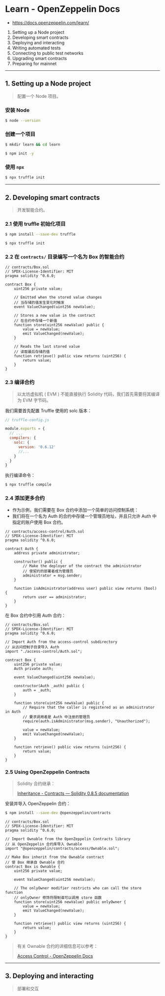 # Learn - OpenZeppelin Docs

- <https://docs.openzeppelin.com/learn/>

1. Setting up a Node project
2. Developing smart contracts
3. Deploying and interacting
4. Writing automated tests
5. Connecting to public test networks
6. Upgrading smart contracts
7. Preparing for mainnet

--------------------------------------------------------------------------------

## 1. Setting up a Node project

> 配置一个 Node 项目。

### 安装 Node

```sh
$ node --version
```

### 创建一个项目

```sh
$ mkdir learn && cd learn

$ npm init -y
```

### 使用 `npx`

```sh
$ npx truffle init
```

--------------------------------------------------------------------------------

## 2. Developing smart contracts

> 开发智能合约。

### 2.1 使用 truffle 初始化项目

```sh
$ npm install --save-dev truffle

$ npx truffle init
```

### 2.2 在 `contracts/` 目录编写一个名为 Box 的智能合约

```solidity
// contracts/Box.sol
// SPDX-License-Identifier: MIT
pragma solidity ^0.6.0;

contract Box {
    uint256 private value;

    // Emitted when the stored value changes
    // 当存储的值发生变化时触发
    event ValueChanged(uint256 newValue);

    // Stores a new value in the contract
    // 在合约中存储一个新值
    function store(uint256 newValue) public {
        value = newValue;
        emit ValueChanged(newValue);
    }

    // Reads the last stored value
    // 读取最后存储的值
    function retrieve() public view returns (uint256) {
        return value;
    }
}
```

### 2.3 编译合约

> 以太坊虚拟机 ( EVM ) 不能直接执行 Solidity 代码，我们首先需要将其编译为 EVM 字节码。

我们需要首先配置 Truffle 使用的 solc 版本：

```js
// truffle-config.js

module.exports = {
  // ...
  compilers: {
    solc: {
      version: '0.6.12'
      //...
    }
  }
}
```

执行编译命令：

```sh
$ npx truffle compile
```

### 2.4 添加更多合约

- 作为示例，我们需要在 Box 合约中添加一个简单的访问控制系统：
- 我们将在一个名为 Auth 的合约中存储一个管理员地址，并且只允许 Auth 中指定的账户使用 Box 合约。

```solidity
// contracts/access-control/Auth.sol
// SPDX-License-Identifier: MIT
pragma solidity ^0.6.0;

contract Auth {
    address private administrator;

    constructor() public {
        // Make the deployer of the contract the administrator
        // 使契约的部署者成为管理员
        administrator = msg.sender;
    }

    function isAdministrator(address user) public view returns (bool) {
        return user == administrator;
    }
}
```

在 Box 合约中引用 Auth 合约：

```solidity
// contracts/Box.sol
// SPDX-License-Identifier: MIT
pragma solidity ^0.6.0;

// Import Auth from the access-control subdirectory
// 从访问控制子目录导入 Auth
import "./access-control/Auth.sol";

contract Box {
    uint256 private value;
    Auth private auth;

    event ValueChanged(uint256 newValue);

    constructor(Auth _auth) public {
        auth = _auth;
    }

    function store(uint256 newValue) public {
        // Require that the caller is registered as an administrator in Auth
        // 要求调用者是 Auth 中注册的管理员
        require(auth.isAdministrator(msg.sender), "Unauthorized");

        value = newValue;
        emit ValueChanged(newValue);
    }

    function retrieve() public view returns (uint256) {
        return value;
    }
}
```

### 2.5 Using OpenZeppelin Contracts

> Solidity 合约继承：
> 
> [Inheritance - Contracts — Solidity 0.8.5 documentation](https://docs.soliditylang.org/en/latest/contracts.html#inheritance)

安装并导入 OpenZeppelin 合约：

```sh
$ npm install --save-dev @openzeppelin/contracts
```

```solidity
// contracts/Box.sol
// SPDX-License-Identifier: MIT
pragma solidity ^0.6.0;

// Import Ownable from the OpenZeppelin Contracts library
// 从 OpenZeppelin 合约库导入 Ownable
import "@openzeppelin/contracts/access/Ownable.sol";

// Make Box inherit from the Ownable contract
// 使 Box 继承自 Ownable 合约
contract Box is Ownable {
    uint256 private value;

    event ValueChanged(uint256 newValue);

    // The onlyOwner modifier restricts who can call the store function
    // onlyOwner 修饰符限制谁可以调用 store 函数
    function store(uint256 newValue) public onlyOwner {
        value = newValue;
        emit ValueChanged(newValue);
    }

    function retrieve() public view returns (uint256) {
        return value;
    }
}
```

> 有关 Ownable 合约的详细信息可以参考：
> 
> [Access Control - OpenZeppelin Docs](https://docs.openzeppelin.com/contracts/4.x/access-control)

--------------------------------------------------------------------------------

## 3. Deploying and interacting

> 部署和交互

